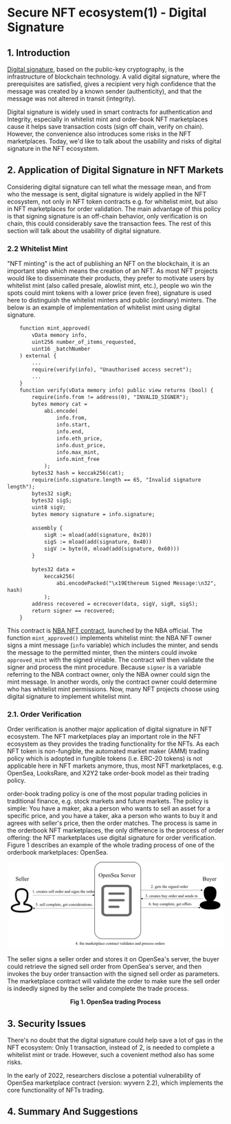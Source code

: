 # Secure NFT ecosystem(1) - Digital Signature

## 1. Introduction

[Digital signature](https://en.wikipedia.org/wiki/Digital_signature), based on the public-key cryptography, is the infrastructure of blockchain technology. A valid digital signature, where the prerequisites are satisfied, gives a recipient very high confidence that the message was created by a known sender (authenticity), and that the message was not altered in transit (integrity). 

Digital signature is widely used in smart contracts for authentication and Integrity, especially in whitelist mint and order-book NFT marketplaces cause it helps save transaction costs (sign off chain, verify on chain). However, the convenience also introduces some risks in the NFT marketplaces. Today, we'd like to talk about the usability and risks of digital signature in the NFT ecosystem.

## 2. Application of Digital Signature in NFT Markets

Considering digital signature can tell what the message mean, and from who the message is sent, digital signature is widely applied in the NFT ecosystem, not only in NFT token contracts e.g. for whitelist mint, but also in NFT marketplaces for order validation. The main advantage of this policy is that signing signature is an off-chain behavior, only verification is on chain, this could considerably save the transaction fees. The rest of this section will talk about the usability of digital signature.

### 2.2 Whitelist Mint

"NFT minting" is the act of publishing an NFT on the blockchain, it is an important step which means the creation of an NFT. As most NFT projects would like to disseminate their products, they prefer to motivate users by whitelist mint (also called presale, alowlist mint, etc.), people wo win the spots could mint tokens with a lower price (even free), signature is used here to distinguish the whitelist minters and public (ordinary) minters. The below is an example of implementation of whitelist mint using digital signature.

``` solidity
    function mint_approved(
        vData memory info,
        uint256 number_of_items_requested,
        uint16 _batchNumber
    ) external {
        ...
        require(verify(info), "Unauthorised access secret");
        ...
    }
    function verify(vData memory info) public view returns (bool) {
        require(info.from != address(0), "INVALID_SIGNER");
        bytes memory cat =
            abi.encode(
                info.from,
                info.start,
                info.end,
                info.eth_price,
                info.dust_price,
                info.max_mint,
                info.mint_free
            );
        bytes32 hash = keccak256(cat);
        require(info.signature.length == 65, "Invalid signature length");
        bytes32 sigR;
        bytes32 sigS;
        uint8 sigV;
        bytes memory signature = info.signature;

        assembly {
            sigR := mload(add(signature, 0x20))
            sigS := mload(add(signature, 0x40))
            sigV := byte(0, mload(add(signature, 0x60)))
        }

        bytes32 data =
            keccak256(
                abi.encodePacked("\x19Ethereum Signed Message:\n32", hash)
            );
        address recovered = ecrecover(data, sigV, sigR, sigS);
        return signer == recovered;
    }
```
This contract is [NBA NFT contract](https://etherscan.io/address/0xdd5a649fc076886dfd4b9ad6acfc9b5eb882e83c#code), launched by the NBA official. The function `mint_approved()` implements whitelist mint: the NBA NFT owner signs a mint message (`info` variable) which includes the minter, and sends the message to the permitted minter, then the minters could invoke `approved_mint` with the signed viriable. The contract will then validate the signer and process the mint procedure. Because `signer` is a variable referring to the NBA contract owner, only the NBA owner could sign the mint message. In another words, only the contract owner could determine who has whitelist mint permissions. Now, many NFT projects choose using digital signature to implement whitelist mint.

### 2.1. Order Verification

Order verification is another major application of digital signature in NFT ecosystem.
The NFT marketplaces play an important role in the NFT ecosystem as they provides the trading functionality for the NFTs. As each NFT token is non-fungible, the automated market maker (AMM) trading policy which is adopted in fungible tokens (i.e. ERC-20 tokens) is not applicable here in NFT markets anymore, thus, most NFT marketplaces, e.g. OpenSea, LooksRare, and X2Y2 take order-book model as their trading policy.

order-book trading policy is one of the most popular trading policies in traditional finance, e.g. stock markets and future markets. The policy is simple: You have a maker, aka a person who wants to sell an asset for a specific price, and you have a taker, aka a person who wants to buy it and agrees with seller's price, then the order matches. The process is same in the orderbook NFT marketplaces, the only difference is the process of order offering: the NFT marketplaces use digital signature for order verification. Figure 1 describes an example of the whole trading process of one of the orderbook marketplaces: OpenSea.

![OpenSea Trading Process](./image/orderbook.png)

The seller signs a seller order and stores it on OpenSea's server, the buyer could retrieve the signed sell order from OpenSea's server, and then invokes the buy order transaction with the signed sell order as parameters. The marketplace contract will validate the order to make sure the sell order is indeedly signed by the seller and complete the trade process.

**<center> Fig 1. OpenSea trading Process </center>**


## 3. Security Issues

There's no doubt that the digital signature could help save a lot of gas in the NFT ecosystem: Only 1 transaction, instead of 2, is needed to complete a whitelist mint or trade. However, such a covenient method also has some risks.

In the early of 2022, researchers disclose a potential vulnerability of OpenSea marketplace contract (version: wyvern 2.2), which implements the core functionality of NFTs trading. 


## 4. Summary And Suggestions